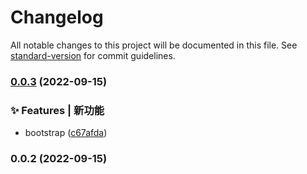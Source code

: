 # Changelog

All notable changes to this project will be documented in this file. See [standard-version](https://github.com/conventional-changelog/standard-version) for commit guidelines.

### [0.0.3](https://github.com/novlan1/env-npm-token/compare/v0.0.2...v0.0.3) (2022-09-15)


### ✨ Features | 新功能

* bootstrap ([c67afda](https://github.com/novlan1/env-npm-token/commit/c67afda50c63030e2694c9d2e1d73e18afbd7280))

### 0.0.2 (2022-09-15)
